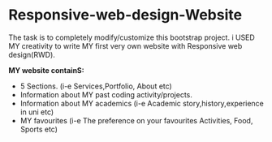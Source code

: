 # Responsive-web-design-Website


The task is to completely modify/customize this bootstrap project. i USED MY creativity to write MY first very own website with Responsive web design(RWD).

**MY website containS:**
* 5 Sections. (i-e Services,Portfolio, About etc)
* Information about MY past coding activity/projects.
* Information about MY academics (i-e Academic story,history,experience in uni etc)
* MY favourites (i-e The preference on your favourites Activities, Food, Sports etc)


